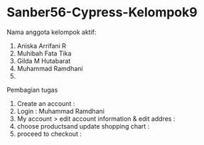 # Sanber56-Cypress-Kelompok9
Nama anggota kelompok aktif:
1. Aniska Arrifani R
2. Muhibah Fata Tika
3. Gilda M Hutabarat
4. Muhammad Ramdhani
5.

Pembagian tugas
1. Create an account : 
2. Login : Muhammad Ramdhani
3. My account > edit account information & edit addres :
4. choose productsand update shopping chart : 
5. proceed to checkout :

